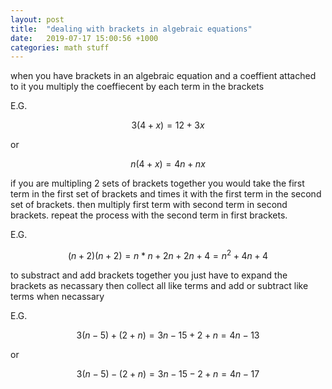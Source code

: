 ```yaml
---
layout: post
title:  "dealing with brackets in algebraic equations"
date:   2019-07-17 15:00:56 +1000
categories: math stuff
---
```

when you have brackets in an algebraic equation and a coeffient attached to it you multiply the coeffiecent by each term in the brackets

E.G. 

$$3(4+x)=12+3x$$

or 

$$n(4+x)=4n+nx$$



if you are multipling 2 sets of brackets together you would take the first term in the first set of brackets and times it with the first term in the second set of brackets. then multiply first term with second term in second brackets. repeat the process with the second term in first brackets.

E.G.

$$(n+2)(n+2)=n*n+2n+2n+4=n^2+4n+4$$



to substract and add brackets together you just have to expand the brackets as necassary then collect all like terms and add or subtract like terms when necassary  

E.G. 

$$3(n-5)+(2+n)= 3n-15+2+n=4n-13$$

or

$$3(n-5)-(2+n)=3n-15-2+n=4n-17$$

